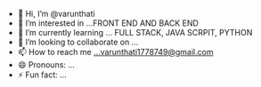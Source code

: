 - 👋 Hi, I’m @varunthati
- 👀 I’m interested in ...FRONT END AND BACK END 
- 🌱 I’m currently learning ... FULL STACK, JAVA SCRPIT, PYTHON 
- 💞️ I’m looking to collaborate on ... 
- 📫 How to reach me ...varunthati1778749@gmail.com
- 😄 Pronouns: ...
- ⚡ Fun fact: ...

<!---
varunthati/varunthati is a ✨ special ✨ repository because its `README.md` (this file) appears on your GitHub profile.
You can click the Preview link to take a look at your changes.
--->
